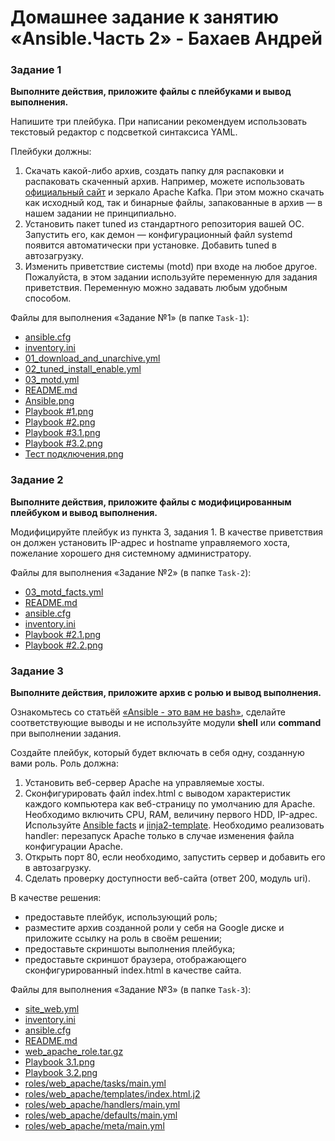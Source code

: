 # Домашнее задание к занятию «Ansible.Часть 2» - Бахаев Андрей


### Задание 1

**Выполните действия, приложите файлы с плейбуками и вывод выполнения.**

Напишите три плейбука. При написании рекомендуем использовать текстовый редактор с подсветкой синтаксиса YAML.

Плейбуки должны: 

1. Скачать какой-либо архив, создать папку для распаковки и распаковать скаченный архив. Например, можете использовать [официальный сайт](https://kafka.apache.org/downloads) и зеркало Apache Kafka. При этом можно скачать как исходный код, так и бинарные файлы, запакованные в архив — в нашем задании не принципиально.
2. Установить пакет tuned из стандартного репозитория вашей ОС. Запустить его, как демон — конфигурационный файл systemd появится автоматически при установке. Добавить tuned в автозагрузку.
3. Изменить приветствие системы (motd) при входе на любое другое. Пожалуйста, в этом задании используйте переменную для задания приветствия. Переменную можно задавать любым удобным способом.


Файлы для выполнения «Задание №1» (в папке `Task-1`):
- [ansible.cfg](./Task-1/ansible.cfg)
- [inventory.ini](./Task-1/inventory.ini)
- [01_download_and_unarchive.yml](./Task-1/01_download_and_unarchive.yml)
- [02_tuned_install_enable.yml](./Task-1/02_tuned_install_enable.yml)
- [03_motd.yml](./Task-1/03_motd.yml)
- [README.md](./Task-1/README.md)
- [Ansible.png](./Task-1/Ansible.png)
- [Playbook #1.png](./Task-1/Playbook%20%231.png)
- [Playbook #2.png](./Task-1/Playbook%20%232.png)
- [Playbook #3.1.png](./Task-1/Playbook%20%233.1.png)
- [Playbook #3.2.png](./Task-1/Playbook%20%233.2.png)
- [Тест подключения.png](./Task-1/Тест%20подключения.png)



### Задание 2

**Выполните действия, приложите файлы с модифицированным плейбуком и вывод выполнения.** 

Модифицируйте плейбук из пункта 3, задания 1. В качестве приветствия он должен установить IP-адрес и hostname управляемого хоста, пожелание хорошего дня системному администратору.

Файлы для выполнения «Задание №2» (в папке `Task-2`):
- [03_motd_facts.yml](./Task-2/03_motd_facts.yml)
- [README.md](./Task-2/README.md)
- [ansible.cfg](./Task-2/ansible.cfg)
- [inventory.ini](./Task-2/inventory.ini)
- [Playbook #2.1.png](./Task-2/Playbook%20%232.1.png)
- [Playbook #2.2.png](./Task-2/Playbook%20%232.2.png)



### Задание 3

**Выполните действия, приложите архив с ролью и вывод выполнения.**

Ознакомьтесь со статьёй [«Ansible - это вам не bash»](https://habr.com/ru/post/494738/), сделайте соответствующие выводы и не используйте модули **shell** или **command** при выполнении задания.

Создайте плейбук, который будет включать в себя одну, созданную вами роль. Роль должна:

1. Установить веб-сервер Apache на управляемые хосты.
2. Сконфигурировать файл index.html c выводом характеристик каждого компьютера как веб-страницу по умолчанию для Apache. Необходимо включить CPU, RAM, величину первого HDD, IP-адрес.
Используйте [Ansible facts](https://docs.ansible.com/ansible/latest/playbook_guide/playbooks_vars_facts.html) и [jinja2-template](https://linuxways.net/centos/how-to-use-the-jinja2-template-in-ansible/). Необходимо реализовать handler: перезапуск Apache только в случае изменения файла конфигурации Apache.
4. Открыть порт 80, если необходимо, запустить сервер и добавить его в автозагрузку.
5. Сделать проверку доступности веб-сайта (ответ 200, модуль uri).

В качестве решения:
- предоставьте плейбук, использующий роль;
- разместите архив созданной роли у себя на Google диске и приложите ссылку на роль в своём решении;
- предоставьте скриншоты выполнения плейбука;
- предоставьте скриншот браузера, отображающего сконфигурированный index.html в качестве сайта.

Файлы для выполнения «Задание №3» (в папке `Task-3`):
- [site_web.yml](./Task-3/site_web.yml)
- [inventory.ini](./Task-3/inventory.ini)
- [ansible.cfg](./Task-3/ansible.cfg)
- [README.md](./Task-3/README.md)
- [web_apache_role.tar.gz](./Task-3/web_apache_role.tar.gz)
- [Playbook 3.1.png](./Task-3/Playbook%203.1.png)
- [Playbook 3.2.png](./Task-3/Playbook%203.2.png)
- [roles/web_apache/tasks/main.yml](./Task-3/roles/web_apache/tasks/main.yml)
- [roles/web_apache/templates/index.html.j2](./Task-3/roles/web_apache/templates/index.html.j2)
- [roles/web_apache/handlers/main.yml](./Task-3/roles/web_apache/handlers/main.yml)
- [roles/web_apache/defaults/main.yml](./Task-3/roles/web_apache/defaults/main.yml)
- [roles/web_apache/meta/main.yml](./Task-3/roles/web_apache/meta/main.yml)
